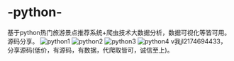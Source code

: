 # -python-
基于python热门旅游景点推荐系统+爬虫技术
​大数据分析，数据可视化等皆可用。
源码分享。
![python1](https://github.com/JIANGLUULGNAIJ/-python-/assets/96557621/c4711518-5dd2-45eb-9e90-9d8242873abb)
![python2](https://github.com/JIANGLUULGNAIJ/-python-/assets/96557621/e0ecee37-6e96-4266-aee5-7fd6ab67e21c)
![python3](https://github.com/JIANGLUULGNAIJ/-python-/assets/96557621/387f91a7-3180-4536-a52f-d19d5db498f2)
![python4](https://github.com/JIANGLUULGNAIJ/-python-/assets/96557621/8933159a-b3eb-4d28-a051-81f2f9a8997c)
v我jl2174694433，分享源码(低价，有源码，有数据，代爬取皆可，诚信至上)。
